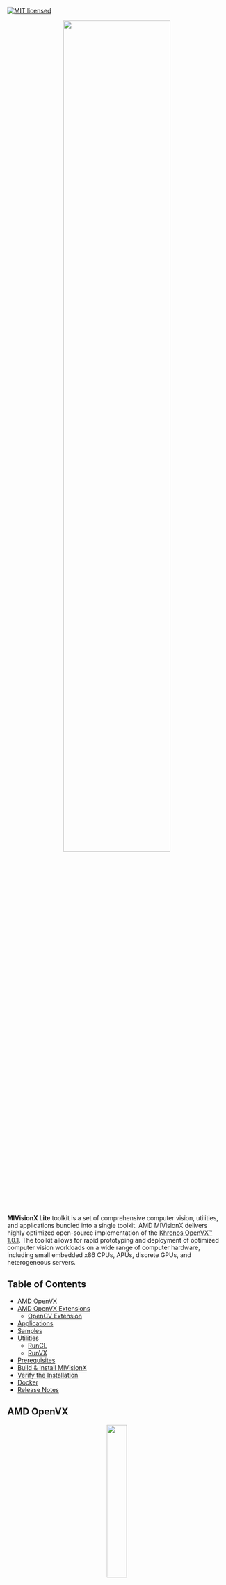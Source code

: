 [![MIT licensed](https://img.shields.io/badge/license-MIT-blue.svg)](https://opensource.org/licenses/MIT)

<p align="center"><img width="70%" src="https://raw.githubusercontent.com/ROCm/MIVisionX/master/docs/data/MIVisionX.png" /></p>

**MIVisionX Lite** toolkit is a set of comprehensive computer vision, utilities, and applications bundled into a single toolkit. AMD MIVisionX delivers highly optimized open-source implementation of the <a href="https://www.khronos.org/openvx/" target="_blank">Khronos OpenVX™ 1.0.1</a>. The toolkit allows for rapid prototyping and deployment of optimized computer vision workloads on a wide range of computer hardware, including small embedded x86 CPUs, APUs, discrete GPUs, and heterogeneous servers.

## Table of Contents

* [AMD OpenVX](#amd-openvx)
* [AMD OpenVX Extensions](#amd-openvx-extensions)
  * [OpenCV Extension](amd_openvx_extensions/amd_opencv#amd-opencv-extension)
* [Applications](#applications)
* [Samples](samples#samples)
* [Utilities](#utilities)
  * [RunCL](utilities/runcl#amd-runcl)
  * [RunVX](utilities/runvx#amd-runvx)
* [Prerequisites](#prerequisites)
* [Build & Install MIVisionX](#build--install-mivisionx-lite)
* [Verify the Installation](#verify-the-installation)
* [Docker](#docker)
* [Release Notes](#release-notes)

## AMD OpenVX

<p align="center"><img width="30%" src="https://raw.githubusercontent.com/ROCm/MIVisionX/master/docs/data/OpenVX_logo.png" /></p>

[AMD OpenVX 1.0.1](amd_openvx#amd-openvx-amd_openvx) is a highly optimized open source implementation of the <a href="https://www.khronos.org/openvx/" target="_blank">Khronos OpenVX™</a> computer vision specification. It allows for rapid prototyping as well as fast execution on a wide range of computer hardware, including small embedded x86 CPUs and large workstation discrete GPUs.

## AMD OpenVX Extensions
The OpenVX framework provides a mechanism to add new vision functions to OpenVX by 3rd party vendors. This project has below mentioned OpenVX [modules](amd_openvx_extensions#amd-openvx-extensions-amd_openvx_extensions) and utilities to extend [amd_openvx](amd_openvx#amd-openvx-amd_openvx) project, which contains the AMD OpenVX Core Engine.

<p align="center"><img width="5%" src="https://upload.wikimedia.org/wikipedia/commons/thumb/3/32/OpenCV_Logo_with_text_svg_version.svg/1920px-OpenCV_Logo_with_text_svg_version.svg.png" /></p>

* [amd_opencv](amd_openvx_extensions/amd_opencv#amd-module-for-opencv-interop-from-openvx-vx_opencv): OpenVX module that implements a mechanism to access OpenCV functionality as OpenVX kernels

## Applications
MIVisionX has several [applications](apps#applications) built on top of OpenVX modules, it uses AMD optimized libraries to build applications which can be used to prototype or used as models to develop a product.

<p align="center"><img width="60%" src="docs/images/vx-pop-app.gif" /></p>

* [Bubble Pop](apps/bubble_pop#vx-bubble-pop-sample): This sample application creates bubbles and donuts to pop using OpenVX & OpenCV functionality.

## Utilities
* [RunVX](utilities/runvx/README.md#amd-runvx): command-line utility to execute OpenVX graph described in GDF text file
* [RunCL](utilities/runcl/README.md#amd-runcl): command-line utility to build, execute, and debug OpenCL programs

## Prerequisites

### Hardware

* **CPU**: [64-bit SSE4.2 or later](https://github.com/RadeonOpenCompute/ROCm#hardware-and-software-support)
* **GPU**: [GFX7 or later](https://github.com/RadeonOpenCompute/ROCm#hardware-and-software-support) [optional]
* **APU**: [Carrizo or later](https://github.com/RadeonOpenCompute/ROCm#hardware-and-software-support) [optional]

  **Note:** Some modules in MIVisionX can be built for `CPU ONLY`. To take advantage of `Advanced Features And Modules` we recommend using `AMD GPUs` or `AMD APUs`.

### Operating System

### Windows
* Windows 10
* Windows SDK
* Visual Studio 2017 or later
* Install the latest AMD [drivers](https://www.amd.com/en/support)
* **Optional:** Install [OpenCL SDK](https://github.com/GPUOpen-LibrariesAndSDKs/OCL-SDK/releases/tag/1.0)
* **Optional:** Install [OpenCV 3.4](https://github.com/opencv/opencv/releases/tag/3.4.0)
  * Set `OpenCV_DIR` environment variable to `OpenCV/build` folder
  * Add `%OpenCV_DIR%\x64\vc14\bin` or `%OpenCV_DIR%\x64\vc15\bin` to your `PATH`

### MacOS
* Install [Homebrew](https://brew.sh)
* Install CMake - `brew install cmake`
* **Optional:** Install [OpenCV 3.4](https://github.com/opencv/opencv/releases/tag/3.4.0) - `brew install opencv@3`
* **Optional:** Install [Apple OpenCL](https://developer.apple.com/opencl/) for your [device](https://support.apple.com/en-us/HT202823)

### Linux
* CMake 2.8 or later [download](http://cmake.org/download/)
* **Optional:** Install [ROCm OpenCL](https://rocm.github.io/ROCmInstall.html) 
* **Optional:** [OpenCV 3.4](https://github.com/opencv/opencv/releases/tag/3.4.0)
  * Set `OpenCV_DIR` environment variable to `OpenCV/build` folder
  
#### Prerequisites setup script - `MIVisionX-Lite-setup.py`
For the convenience of the developer, we here provide the setup script which will install all the dependencies required by this project.

  **NOTE:** This script only needs to be executed once. 

#### Prerequisites for running the script
* Linux distribution
  + Ubuntu - `16.04` / `18.04` / `20.04`
  + CentOS - `7` / `8`
* [ROCm supported hardware](https://rocm.github.io/hardware.html)
* [ROCm](https://github.com/RadeonOpenCompute/ROCm#installing-from-amd-rocm-repositories)

  **usage:**
  ```
  python MIVisionX-Lite-setup.py --directory [setup directory - optional]
                                 --installer [Package management tool - optional (default:apt-get) [options: Ubuntu:apt-get;CentOS:yum]]
                                 --reinstall [Remove previous setup and reinstall - optional (default:no)[options:yes/no]]
  ```

  **Note:** 
  * use `--installer yum` for **CentOS**
  * **Upgrade ROCm** with `sudo apt upgrade`

##### Refer to [Wiki](https://github.com/GPUOpen-ProfessionalCompute-Libraries/MIVisionX/wiki/Suggested-development-workflow) page for developer instructions.

## Build & Install MIVisionX-Lite

### Windows

#### Using `Visual Studio`
* Install [Windows Prerequisites](#windows)
* Use `MIVisionX-Lite.sln` to build for x64 platform

### MacOS

#### Using `CMake`
* Install [macOS Prerequisites](#macos)
* Use the below commands to set up and build MIVisionX

  ```
  git clone -b openvx-1.0.1 https://github.com/GPUOpen-ProfessionalCompute-Libraries/MIVisionX.git
  cd MIVisionX && mkdir build && cd build
  cmake ../
  make -j8
  sudo make install
  ```

### Linux

#### Using `MIVisionX-Lite-setup.py`

* Install [ROCm OpenCL](https://rocm.github.io/ROCmInstall.html)
* Use the below commands to set up and build MIVisionX

  ```
  git clone -b openvx-1.0.1 https://github.com/GPUOpen-ProfessionalCompute-Libraries/MIVisionX.git
  cd MIVisionX
  python MIVisionX-Lite-setup.py 
  ```
  **Note:** Use `--installer yum` for **CentOS**

  ```
  mkdir build && cd build
  cmake ../
  make -j8
  sudo make install
  ```

## Verify the Installation

### Linux & MacOS
* The installer will copy 
  + Executables into `/opt/rocm/mivisionx_lite/bin` 
  + Libraries into `/opt/rocm/mivisionx_lite/lib`
  + OpenVX and module header files into `/opt/rocm/mivisionx_lite/include`
* Run samples to verify the installation

  **Canny Edge Detection**
  
  <p align="center"><img width="60%" src="samples/images/canny_image.PNG" /></p>
  
  ```
  export PATH=$PATH:/opt/rocm/mivisionx_lite/bin
  export LD_LIBRARY_PATH=$LD_LIBRARY_PATH:/opt/rocm/mivisionx_lite/lib
  runvx file /opt/rocm/mivisionx_lite/samples/gdf/canny.gdf
  ```
  **Note:** More samples are available [here](samples#samples)

### Windows
* MIVisionX-Lite.sln builds the libraries & executables in the folder `MIVisionX/x64`
* Use RunVX to test the build
  ```
  ./runvx.exe file PATH_TO/MIVisionX/samples/gdf/skintonedetect.gdf
  ```

## Docker

MIVisionX provides developers with docker images for Ubuntu 16.04, Ubuntu 18.04, CentOS 7.5, & CentOS 7.6. Using docker images developers can quickly prototype and build applications without having to be locked into a single system setup or lose valuable time figuring out the dependencies of the underlying software.

### MIVisionX Docker
* [Ubuntu 16.04](https://hub.docker.com/r/mivisionx/ubuntu-16.04)
* [Ubuntu 18.04](https://hub.docker.com/r/mivisionx/ubuntu-18.04)
* [CentOS 7.5](https://hub.docker.com/r/mivisionx/centos-7.5)
* [CentOS 7.6](https://hub.docker.com/r/mivisionx/centos-7.6)

### Docker Workflow Sample on Ubuntu 18.04

#### Prerequisites
* Ubuntu `18.04`
* [rocm supported hardware](https://rocm.github.io/hardware.html)

#### Workflow
* Step 1 - *Install rocm-dkms*
````
sudo apt update
sudo apt dist-upgrade
sudo apt install libnuma-dev
sudo reboot
````
````
wget -qO - http://repo.radeon.com/rocm/apt/debian/rocm.gpg.key | sudo apt-key add -
echo 'deb [arch=amd64] http://repo.radeon.com/rocm/apt/debian/ xenial main' | sudo tee /etc/apt/sources.list.d/rocm.list
sudo apt update
sudo apt install rocm-dkms
sudo reboot
````

* Step 2 - *Setup Docker*
````
sudo apt-get install curl
sudo curl -fsSL https://download.docker.com/linux/ubuntu/gpg | sudo apt-key add -
sudo add-apt-repository "deb [arch=amd64] https://download.docker.com/linux/ubuntu $(lsb_release -cs) stable"
sudo apt-get update
apt-cache policy docker-ce
sudo apt-get install -y docker-ce
sudo systemctl status docker
````

* Step 3 - *Get Docker Image*
````
sudo docker pull mivisionx/ubuntu-18.04
````

* Step 4 - *Run the docker image*
````
sudo docker run -it --device=/dev/kfd --device=/dev/dri --cap-add=SYS_RAWIO --device=/dev/mem --group-add video --network host mivisionx/ubuntu-18.04
````
  * Optional: Map localhost directory on the docker image
    * option to map the localhost directory with trained caffe models to be accessed on the docker image.
    * usage: -v {LOCAL_HOST_DIRECTORY_PATH}:{DOCKER_DIRECTORY_PATH} 
````
sudo docker run -it -v /home/:/root/hostDrive/ --device=/dev/kfd --device=/dev/dri --cap-add=SYS_RAWIO --device=/dev/mem --group-add video --network host mivisionx/ubuntu-18.04
````

**Note:** **Display option with docker**
* Using host display
````
xhost +local:root
sudo docker run -it --device=/dev/kfd --device=/dev/dri --cap-add=SYS_RAWIO --device=/dev/mem --group-add video --network host --env DISPLAY=unix$DISPLAY --privileged --volume $XAUTH:/root/.Xauthority --volume /tmp/.X11-unix/:/tmp/.X11-unix mivisionx/ubuntu-18.04:latest
````
* Test display with MIVisionX sample
````
export PATH=$PATH:/opt/rocm/mivisionx_lite/bin
export LD_LIBRARY_PATH=$LD_LIBRARY_PATH:/opt/rocm/mivisionx_lite/lib
runvx file /opt/rocm/mivisionx_lite/samples/gdf/canny.gdf 
````

## Release Notes

### Known issues
* Package (.deb & .rpm) install requires **OpenCV `v3.4.0`** to execute AMD OpenCV extensions
* If OpenCL failure occurs on macOS, set environment variable to run on CPU by default
  ```
  export AGO_DEFAULT_TARGET=CPU
  ```

### Tested configurations
* Windows 10
* Linux distribution
  + **Ubuntu** - `16.04` / `18.04` / `20.04`
  + **CentOS** - `7` / `8`
* macOS 
* ROCm: rocm-opencl-dev - `2.0.20191`
* OpenCV - [3.4.0](https://github.com/opencv/opencv/releases/tag/3.4.0)
* Dependencies for all the above packages
